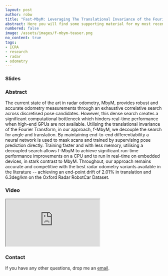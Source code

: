 ```yaml
---
layout: post
author: robw
title: "Fast-MbyM: Leveraging The Translational Invariance of the Fourier Transform for Fast and Accurate Radar Odometry"
abstract: Here you will find some supporting material for my most recent submission to ICRA 2022. More will be added over the next few months. Watch this space...
numbered: false
image: /assets/images/f-mbym-teaser.png
no_content: true
tags:
- ICRA
- research
- radar
- odometry
---
```


### Slides
<div class="video_wrapper w3-container">
<script src="https://cdn.jsdelivr.net/npm/publicalbum@latest/embed-ui.min.js" async></script>
<div class="pa-gallery-player-widget" style="width:100%; display:none;"
  data-link="https://photos.app.goo.gl/Vr9gsWKaDTpn6Dzv9"
  data-description="24 new photos added to shared album">
  <object data="https://lh3.googleusercontent.com/fS4fvxlpj1CxC_EwfOhAi3ZFyXY0GfNcpP6pdDTa4aljmgaewXuUGcoOfINHqcq1bAPQuRuF3BcKVytp4HwkiBu2lyDBmKaP6kyczOwC8Q0GaPWazi1GUkfcI-plITrpkeq_Cr_PIg=w1920-h1080"></object>
  <object data="https://lh3.googleusercontent.com/I_Skl9hszPTeBoWpgjcHNDKyV99F7O9ucgRdtuN3FvEAFEWiy5XX9BttXGp4Idu1i9bOMLQFBAHmY3towwGjWUlWoIUBON6eJKDHTdOJI9yp0jcMuK5pHkKX1Vt0p5BFbGiZ5bZDWQ=w1920-h1080"></object>
  <object data="https://lh3.googleusercontent.com/e2DG02h6rZPeBOnAqf2ul_CorqImyqe54RyCMeY5MJvRU4a2KTcFYGbko3X3tlBEoWd2wdizB4Tr0EkjqcsqfspErHPym9QFcwaQ7I0JK7p-7LX_d5U-1irjS5OEv0S1uNGSLlDcOA=w1920-h1080"></object>
  <object data="https://lh3.googleusercontent.com/J0dm94ix0qfzDXfl4Pe1SJSeK0r4J7Ohvefv3e3SfDPTnEncIAxUzgJ8IjiQZu7fqDK9q1FCqU_89KS57rLX0YHtIiUDhwGxRnWEF5EEHczuuWy7qZSZuRwcLgY3d14_B0dRlzBnkA=w1920-h1080"></object>
  <object data="https://lh3.googleusercontent.com/mUUwCnRiX6kdEuH_5fxuHTHsdeloZv-9TQ1MeeJT9H_ICS3pHPtburQ0WyPxBJgNURQw0Ft-eIBkGf3zIZQBUpYrJjdPWVQznW3VN54eE1y1IGC338olD1zsJ9DkZlIp4UW_0SMd7w=w1920-h1080"></object>
  <object data="https://lh3.googleusercontent.com/W8a31JELw2yX8ACOSPo19R3lK3qTm74NjnNazrDwi0jcBjMg0XK3NmK8ErCJhgEKUOl7r08JS3leCbm3Chdr7jrrq0d7eVRXo4srHPg8CPkhZV-CEAEH02UDi2x1r8jV-Q0nGxki2A=w1920-h1080"></object>
  <object data="https://lh3.googleusercontent.com/6EtZdmVm13MyP_iKmGP74LtYDK2nVyhjmRSHeI6Rw-pC8x9Niv7BCC-fcwYMtUi7T3lt1NnW_IZUgI2TjkVanldJ07rWA04vxlJgDz8H2eXj2CI8oUXyl8VYLSjJyq8lGokd-XCkKA=w1920-h1080"></object>
  <object data="https://lh3.googleusercontent.com/vwRUiE13wHzjKuPQBUc5CK3w1AVdo29PR6i4oTRwXsmnOr7yQo4zgbIccNH-E_r1K8kZgZ_KA4RTFYY9VMVj_qMNdV0W6RTCNu8O5VV8au7I61xlMoIQhF4nqoyWynTTHjd_IAiiWA=w1920-h1080"></object>
  <object data="https://lh3.googleusercontent.com/03q-W95HYd0Pjf_jIVazU5i0Hbs_ja6V9RWpW0g5PDOMP0-hD0k8ZiJ7aX6EJdKJISn-nO64zG8rPNM_GG4mb6FKFU6MkkpKX9FNDizSfyxVJRl_5_XYXeZcf7eNO2uEGFFJ_-DXYQ=w1920-h1080"></object>
  <object data="https://lh3.googleusercontent.com/74epyZPTNiXl7PSB9Vd4dq-u-1l4ekEVyQFrYttFMCUbpm_5FUdNRFjT9eZsogjiuGJXOgOBOPo5wXHWqROyS2rl_4Stw8MvuecYi9RA_CGhj5ipGsjpSCZtKiqRqri9EHtHfxOdhQ=w1920-h1080"></object>
  <object data="https://lh3.googleusercontent.com/N3hR_PP48_Q0PMLpMijLKqZ15NtVH3kLVu_2u0fnD1V5XHPt8its9YI6fGbQmh5qL2OgNdFJm7gY-BhjvI5bMfroXL5f2J65z9-P_oLC5WMv3mQ5o9UHi2IYzJAcKTq9q4O5AOC4gQ=w1920-h1080"></object>
  <object data="https://lh3.googleusercontent.com/PyN5SqWF2pnYRaoU8MrUAyD9uH533HJWOkLl7KkT00SQiowjB6uASAmueF2GELSMReC6x2pA57n7H8cXMRVbFA6Qtz6c6nsMnUeGO-Jyt_u8BJSdQbktq1LTr3H2KZWzQTtT1Tflmw=w1920-h1080"></object>
  <object data="https://lh3.googleusercontent.com/NzdxVsrxsLVFj_Lt991qf5XbfGFRCIm6Dual_12qk11238NPSBHc23hY_dSxly1jveAHD5FrZi6CmLN0t_v4D5XWWwOWfa6LzPHUsKcMPg74ZrBNJvhcMqN9zRHIKlsE78E7kjPVlw=w1920-h1080"></object>
  <object data="https://lh3.googleusercontent.com/h5DQlhL9qiT3ybU723VEWSfcoxV2MC3ENP8a_veBy7LBjXesjHWgCoOHbXz13W9p_lpD8GXle1wNp5MuBZdSIsryuUaQF1IYJUoIG27LXvw-G9QszvUgZLPLFQzzDxSWmctTkt73Fw=w1920-h1080"></object>
  <object data="https://lh3.googleusercontent.com/EQyyDjEd-eDctuNCzUBRenWwh5FJxINAFP0fjCrRnf476W3RDg3xjGZ3C8mmHrDlBIrEYMl5hGKMBpSEJBxKyqFt3Ft8yhV9lzr0-WapCXWgr9MBuHr2K6ikMupScK840IlxcfDUOg=w1920-h1080"></object>
  <object data="https://lh3.googleusercontent.com/OXXz9Yol_gk7WtvxYv9dXeNm_I5fSJey8J55ksqe3vCN7Hbhxlzmi8tNFIm0abDEylaYmfXOKkEtob2Hak18AnKfXRR-qTwFQ5n5oFBlSywryEtrZt35KzjXJD56lDiXKYpfMc0Hlg=w1920-h1080"></object>
  <object data="https://lh3.googleusercontent.com/KL8nEkJ9U3E0ZaYslUdMMXvcQtQizidIiqRh2OJN2nMlSEErub6vR_WVe2YcoPa34JLhRpx5WtUT_Nl3tS_m7NOVfJD811DRnJ_6kNo-yVWFNRj4jnFEgFHIH61I-qwgs_7S9IU5Ww=w1920-h1080"></object>
  <object data="https://lh3.googleusercontent.com/txEljb46aROAev4Zd-IbIE7PbXY8UqUwGO1tffybCVPg3fj-CgaoDGLsfM57vlhsfbUrTnRsw7Ob7kmdLAQQEGpXcAbwakebsu8ExdapsRjq6dhYcwcZdNigxIzhdLFGf22GSEY3OA=w1920-h1080"></object>
  <object data="https://lh3.googleusercontent.com/Ul2Qw00ghmSPetFFEzhhqOsPuriEkeYJAe8M_5hVrOM5BNa9w3JOfRQsoK_waRsBHh6FrdzibpgjP22_AvOO0zEHLjFov-xuua3YO6O2w2tQAhuikIvvhwvODqXS-NE3AiGIH9nM5g=w1920-h1080"></object>
  <object data="https://lh3.googleusercontent.com/t2uiQoDDsYPFaTu7MvxMLLFvPjF0OroCroNKHMil_CWOEfIdB2LSJk8RedQcwIjKKEIJyzKGdXiTx2pdyR3gOpDRTZMpbj3LP7DS3Ds3J9Tc3T3_Dyv9bVnypOdZNYJU7gx9ILqI_A=w1920-h1080"></object>
  <object data="https://lh3.googleusercontent.com/MXp28EYmKNCAZuMotgodHBL-IA1vTYmzXRk-o4Xp00KtdlLYR374lDaO1U55oOJRHnNT9On2YbC8Eu7__v5bv6AEmmkbyz5Rth12jsCh0fWIlZcRu-c3L0KPLgWTW2dJrU8MGbpZrQ=w1920-h1080"></object>
  <object data="https://lh3.googleusercontent.com/LRAa_bO4_b3gyxpjXslZcaKCjxiXMogjOImaJzdhLVlOsVV3QKume85b1TOHxfChFMoGGlJz5p3BEDg-obQCS_pm_7-dcPvUQ6fsNqTotT4PI0_Njg7k6eIjfw8QutM9WAEU9BGq7g=w1920-h1080"></object>
  <object data="https://lh3.googleusercontent.com/t7DZ3lHu3JUvOxWgvn712U1Hma5KZ6XU7QtOP9cz9-XJCtbO4tj2XEPpAvoUkmuiUfFbpGaZl3iNE8U7QStr40rotCcr3sDwydC5yJ7p10X6rhDQiczTfCK8gy3THanB9HuU7OunlA=w1920-h1080"></object>
  <object data="https://lh3.googleusercontent.com/VxPS9mT9EnhjS3krixwGSVPbcd8Kix_F64oqbiAR9FzIi9SF3InXWw7FbP28j3qUCghkgTHNyKJbr85AYkGvLaUxZjiX2INJQtfWj23122VI8IzwFDpn1lh-j4Jue9L-bviNhRGa_w=w1920-h1080"></object>
</div>
</div>
<p></p>


### Abstract
The current state of the art in radar odometry, MbyM, provides robust and accurate odometry measurements through an exhaustive correlative search across discretised pose candidates. However, this dense search creates a significant computational bottleneck which hinders real-time performance when high-end GPUs are not available. Utilising the translational invariance of the Fourier Transform, in our approach, f-MbyM, we decouple the search for angle and translation. By maintaining end-to-end differentiability a neural network is used to mask scans and trained by supervising pose prediction directly. Training faster and with less memory, utilising a decoupled search allows f-MbyM to achieve significant run-time performance improvements on a CPU and to run in real-time on embedded devices, in stark contrast to MbyM. Throughout, our approach remains accurate and competitive with the best radar odometry variants available in the literature -- achieving an end-point drift of 2.01% in translation and 6.3deg/km on the Oxford Radar RobotCar Dataset.

### Video
<div class="w3-row video_wrapper">
    <iframe src="https://www.youtube.com/embed/6wVO7atzQXw?&mute=1&autoplay=1" ></iframe>
</div>

### Contact
If you have any other questions, drop me an [email](mailto:robw@robots.ox.ac.uk).

